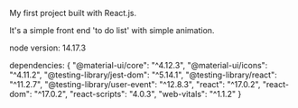 My first project built with React.js.

It's a simple front end 'to do list' with simple animation.

node version: 14.17.3

dependencies: {
    "@material-ui/core": "^4.12.3",
    "@material-ui/icons": "^4.11.2",
    "@testing-library/jest-dom": "^5.14.1",
    "@testing-library/react": "^11.2.7",
    "@testing-library/user-event": "^12.8.3",
    "react": "^17.0.2",
    "react-dom": "^17.0.2",
    "react-scripts": "4.0.3",
    "web-vitals": "^1.1.2"
}

